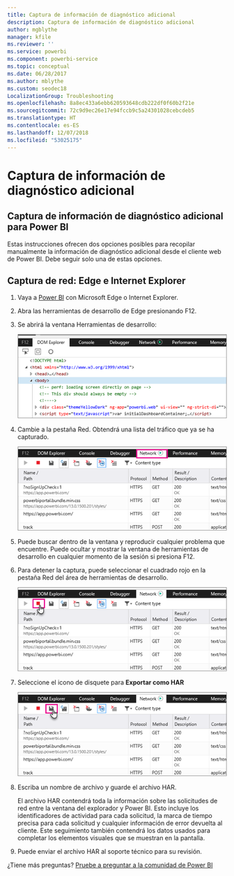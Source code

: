 ```yaml
---
title: Captura de información de diagnóstico adicional
description: Captura de información de diagnóstico adicional
author: mgblythe
manager: kfile
ms.reviewer: ''
ms.service: powerbi
ms.component: powerbi-service
ms.topic: conceptual
ms.date: 06/28/2017
ms.author: mblythe
ms.custom: seodec18
LocalizationGroup: Troubleshooting
ms.openlocfilehash: 8a8ec433a6ebb620593648cdb222df0f60b2f21e
ms.sourcegitcommit: 72c9d9ec26e17e94fccb9c5a24301028cebcdeb5
ms.translationtype: HT
ms.contentlocale: es-ES
ms.lasthandoff: 12/07/2018
ms.locfileid: "53025175"
---
```

# <a name="capturing-additional-diagnostic-information"></a>Captura de información de diagnóstico adicional
## <a name="capturing-additional-diagnostic-information-for-power-bi"></a>Captura de información de diagnóstico adicional para Power BI
Estas instrucciones ofrecen dos opciones posibles para recopilar manualmente la información de diagnóstico adicional desde el cliente web de Power BI.  Debe seguir solo una de estas opciones.

## <a name="network-capture---edge--internet-explorer"></a>Captura de red: Edge e Internet Explorer
1. Vaya a [Power BI](https://app.powerbi.com) con Microsoft Edge o Internet Explorer.
2. Abra las herramientas de desarrollo de Edge presionando F12.
3. Se abrirá la ventana Herramientas de desarrollo: 
   
   ![Herramientas de desarrolladores](media/service-admin-capturing-additional-diagnostic-information-for-power-bi/edge-developer-tools.png)
4. Cambie a la pestaña Red. Obtendrá una lista del tráfico que ya se ha capturado. 
   
   ![Pestaña de red perimetral](media/service-admin-capturing-additional-diagnostic-information-for-power-bi/edge-network-tab.png)
5. Puede buscar dentro de la ventana y reproducir cualquier problema que encuentre. Puede ocultar y mostrar la ventana de herramientas de desarrollo en cualquier momento de la sesión si presiona F12.
6. Para detener la captura, puede seleccionar el cuadrado rojo en la pestaña Red del área de herramientas de desarrollo.
   
   ![Detener la captura](media/service-admin-capturing-additional-diagnostic-information-for-power-bi/edge-network-tab-stop.png)
7. Seleccione el icono de disquete para **Exportar como HAR**
   
   ![Exportar el archivo](media/service-admin-capturing-additional-diagnostic-information-for-power-bi/edge-network-tab-save.png)
8. Escriba un nombre de archivo y guarde el archivo HAR.
   
    El archivo HAR contendrá toda la información sobre las solicitudes de red entre la ventana del explorador y Power BI.  Esto incluye los identificadores de actividad para cada solicitud, la marca de tiempo precisa para cada solicitud y cualquier información de error devuelta al cliente.  Este seguimiento también contendrá los datos usados para completar los elementos visuales que se muestran en la pantalla.
9. Puede enviar el archivo HAR al soporte técnico para su revisión.

¿Tiene más preguntas? [Pruebe a preguntar a la comunidad de Power BI](http://community.powerbi.com/)

